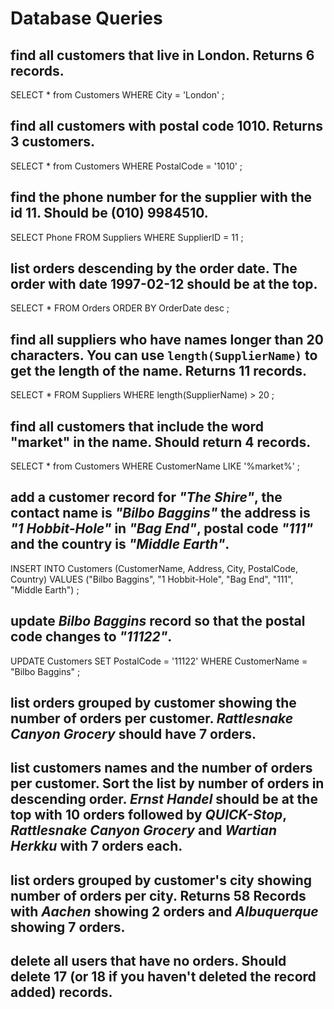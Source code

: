 # Database Queries

## find all customers that live in London. Returns 6 records.
SELECT * from Customers
WHERE City = 'London'
;


## find all customers with postal code 1010. Returns 3 customers.
SELECT * from Customers
WHERE PostalCode = '1010'
;

## find the phone number for the supplier with the id 11. Should be (010) 9984510.
SELECT Phone FROM Suppliers
WHERE SupplierID = 11
;

## list orders descending by the order date. The order with date 1997-02-12 should be at the top.
SELECT * FROM Orders
ORDER BY OrderDate desc
;

## find all suppliers who have names longer than 20 characters. You can use `length(SupplierName)` to get the length of the name. Returns 11 records.
SELECT * FROM Suppliers
WHERE length(SupplierName) > 20
;

## find all customers that include the word "market" in the name. Should return 4 records.
SELECT * from Customers
WHERE CustomerName LIKE '%market%'
;

## add a customer record for _"The Shire"_, the contact name is _"Bilbo Baggins"_ the address is _"1 Hobbit-Hole"_ in _"Bag End"_, postal code _"111"_ and the country is _"Middle Earth"_.
INSERT INTO Customers (CustomerName, Address, City, PostalCode, Country)
VALUES ("Bilbo Baggins", "1 Hobbit-Hole", "Bag End", "111", "Middle Earth")
;

## update _Bilbo Baggins_ record so that the postal code changes to _"11122"_.
UPDATE Customers
SET PostalCode = '11122'
WHERE CustomerName = "Bilbo Baggins"
;

## list orders grouped by customer showing the number of orders per customer. _Rattlesnake Canyon Grocery_ should have 7 orders.

## list customers names and the number of orders per customer. Sort the list by number of orders in descending order. _Ernst Handel_ should be at the top with 10 orders followed by _QUICK-Stop_, _Rattlesnake Canyon Grocery_ and _Wartian Herkku_ with 7 orders each.

## list orders grouped by customer's city showing number of orders per city. Returns 58 Records with _Aachen_ showing 2 orders and _Albuquerque_ showing 7 orders.

## delete all users that have no orders. Should delete 17 (or 18 if you haven't deleted the record added) records.
